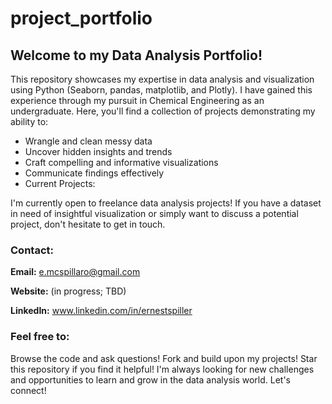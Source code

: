 # project_portfolio
## Welcome to my Data Analysis Portfolio!

This repository showcases my expertise in data analysis and visualization using Python (Seaborn, pandas, matplotlib, and Plotly). I have gained this experience through my pursuit in Chemical Engineering as an undergraduate. Here, you'll find a collection of projects demonstrating my ability to:

- Wrangle and clean messy data
- Uncover hidden insights and trends
- Craft compelling and informative visualizations
- Communicate findings effectively
- Current Projects:

I'm currently open to freelance data analysis projects! If you have a dataset in need of insightful visualization or simply want to discuss a potential project, don't hesitate to get in touch.

### Contact:

**Email:** e.mcspillaro@gmail.com

**Website:** (in progress; TBD)

**LinkedIn:** www.linkedin.com/in/ernestspiller

### Feel free to:

Browse the code and ask questions!
Fork and build upon my projects!
Star this repository if you find it helpful!
I'm always looking for new challenges and opportunities to learn and grow in the data analysis world. Let's connect!
